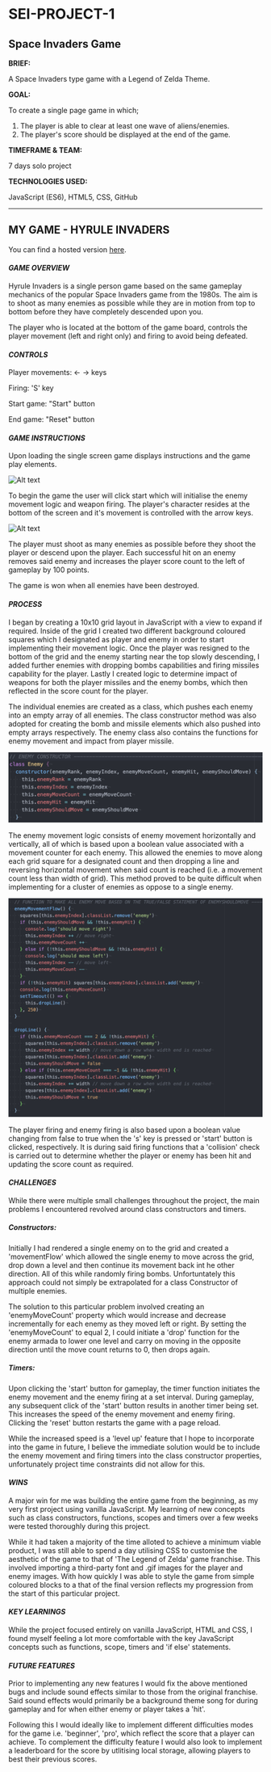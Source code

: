 # SEI-PROJECT-1
## Space Invaders Game


**BRIEF:**

A Space Invaders type game with a Legend of Zelda Theme.

**GOAL:**

To create a single page game in which;
1) The player is able to clear at least one wave of aliens/enemies.
2) The player's score should be displayed at the end of the game.

**TIMEFRAME & TEAM:**

7 days solo project

**TECHNOLOGIES USED:**

JavaScript (ES6), HTML5, CSS, GitHub

---

**MY GAME - HYRULE INVADERS**
-

You can find a hosted version [here](http://bit.ly/sei-project-1).

#### *GAME OVERVIEW*


Hyrule Invaders is a single person game based on the same gameplay mechanics of the popular Space Invaders game from the 1980s. The aim is to shoot as many enemies as possible while they are in motion from top to bottom before they have completely descended upon you.

The player who is located at the bottom of the game board, controls the player movement (left and right only) and firing to avoid being defeated.

#### *CONTROLS*


Player movements: ←  → keys

Firing: 'S' key

Start game: "Start" button

End game: "Reset" button

#### *GAME INSTRUCTIONS*


Upon loading the single screen game displays instructions and the game play elements.

![Alt text](./assets/Welcome-Screenshot.png)

To begin the game the user will click start which will initialise the enemy movement logic and weapon firing. The player's character resides at the bottom of the screen and it's movement is controlled with the arrow keys. 

![Alt text](./assets/Gameplay-Screenshot.png)

The player must shoot as many enemies as possible before they shoot the player or descend upon the player. Each successful hit on an enemy removes said enemy and increases the player score count to the left of gameplay by 100 points.

The game is won when all enemies have been destroyed.   

#### *PROCESS*


I began by creating a 10x10 grid layout in JavaScript with a view to expand if required. Inside of the grid I created two different background coloured squares which I designated as player and enemy in order to start implementing their movement logic. Once the player was resigned to the bottom of the grid and the enemy starting near the top slowly descending, I added further enemies with dropping bombs capabilities and firing missiles capability for the player. Lastly I created logic to determine impact of weapons for both the player missiles and the enemy bombs, which then reflected in the score count for the player. 

The individual enemies are created as a class, which pushes each enemy into an empty array of all enemies. The class constructor method was also adopted for creating the bomb and missile elements which also pushed into empty arrays respectively. The enemy class also contains the functions for enemy movement and impact from player missile. 

![Alt text](./assets/enemy-constructor-code-snippet.png) 

The enemy movement logic consists of enemy movement horizontally and vertically, all of which is based upon a boolean value associated with a movement counter for each enemy. This allowed the enemies to move along each grid square for a designated count and then dropping a line and reversing horizontal movement when said count is reached (i.e. a movement count less than width of grid). This method proved to be quite difficult when implementing for a cluster of enemies as oppose to a single enemy. 

![Alt text](./assets/enemy-movement-code-snippet.png)

The player firing and enemy firing is also based upon a boolean value changing from false to true when the 's' key is pressed or 'start' button is clicked, respectively. It is during said firing functions that a 'collision' check is carried out to determine whether the player or enemy has been hit and updating the score count as required. 


#### *CHALLENGES*


While there were multiple small challenges throughout the project, the main problems I encountered revolved around class constructors and timers. 

##### Constructors:
Initially I had rendered a single enemy on to the grid and created a 'movementFlow' which allowed the single enemy to move across the grid, drop down a level and then continue its movement back int he other direction. All of this while randomly firing bombs. Unfortuntately this approach could not simply be extrapolated for a class Constructor of multiple enemies. 

The solution to this particular problem involved creating an 'enemyMoveCount' property which would increase and decrease incrementally for each enemy as they moved left or right. By setting the 'enemyMoveCount' to equal 2, I could initiate a 'drop' function for the enemy armada to lower one level and carry on moving in the opposite direction until the move count returns to 0, then drops again. 

##### Timers:
Upon clicking the 'start' button for gameplay, the timer function initiates the enemy movement and the enemy firing at a set interval. During gameplay, any subsequent click of the 'start' button results in another timer being set. This increases the speed of the enemy movement and enemy firing. Clicking the 'reset' button restarts the game with a page reload. 

While the increased speed is a 'level up' feature that I hope to incorporate into the game in future, I believe the immediate solution would be to include the enemy movement and firing timers into the class constructor properties, unfortunately project time constraints did not allow for this.  


#### *WINS*
A major win for me was building the entire game from the beginning, as my very first project using vanilla JavaScript. My learning of new concepts such as class constructors, functions, scopes and timers over a few weeks were tested thoroughly during this project.

While it had taken a majority of the time alloted to achieve a minimum viable product, I was still able to spend a day utilising CSS to customise the aesthetic of the game to that of 'The Legend of Zelda' game franchise. This involved importing a third-party font and .gif images for the player and enemy images. With how quickly I was able to style the game from simple coloured blocks to a that of the final version reflects my progression from the start of this particular project. 



#### *KEY LEARNINGS*
While the project focused entirely on vanilla JavaScript, HTML and CSS, I found myself feeling a lot more comfortable with the key JavaScript concepts such as functions, scope, timers and 'if else' statements.



#### *FUTURE FEATURES*
Prior to implementing any new features I would fix the above mentioned bugs and include sound effects similar to those from the original franchise. Said sound effects would primarily be a background theme song for during gameplay and for when either enemy or player takes a 'hit'. 

Following this I would ideally like to implement different difficulties modes for the game i.e. 'beginner', 'pro', which reflect the score that a player can achieve. To complement the difficulty feature I would also look to implement a leaderboard for the score by utlitising local storage, allowing players to best their previous scores. 
